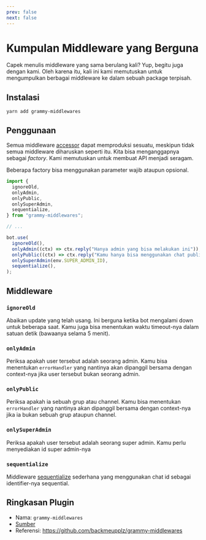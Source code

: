 ```yaml
---
prev: false
next: false
---
```


# Kumpulan Middleware yang Berguna

Capek menulis middleware yang sama berulang kali? Yup, begitu juga dengan kami.
Oleh karena itu, kali ini kami memutuskan untuk mengumpulkan berbagai middleware
ke dalam sebuah package terpisah.

## Instalasi

`yarn add grammy-middlewares`

## Penggunaan

Semua middleware
[accessor](https://www.codepolitan.com/sedikit-lebih-dalam-dengan-accessor-dan-mutator-58a192fa846f3/)
dapat memproduksi sesuatu, meskipun tidak semua middleware diharuskan seperti
itu. Kita bisa menganggapnya sebagai _factory_. Kami memutuskan untuk membuat
API menjadi seragam.

Beberapa factory bisa menggunakan parameter wajib ataupun opsional.

```ts
import {
  ignoreOld,
  onlyAdmin,
  onlyPublic,
  onlySuperAdmin,
  sequentialize,
} from "grammy-middlewares";

// ...

bot.use(
  ignoreOld(),
  onlyAdmin((ctx) => ctx.reply("Hanya admin yang bisa melakukan ini")),
  onlyPublic((ctx) => ctx.reply("Kamu hanya bisa menggunakan chat publik")),
  onlySuperAdmin(env.SUPER_ADMIN_ID),
  sequentialize(),
);
```

## Middleware

### `ignoreOld`

Abaikan update yang telah usang. Ini berguna ketika bot mengalami down untuk
beberapa saat. Kamu juga bisa menentukan waktu timeout-nya dalam satuan detik
(bawaanya selama 5 menit).

### `onlyAdmin`

Periksa apakah user tersebut adalah seorang admin. Kamu bisa menentukan
`errorHandler` yang nantinya akan dipanggil bersama dengan context-nya jika user
tersebut bukan seorang admin.

### `onlyPublic`

Periksa apakah ia sebuah grup atau channel. Kamu bisa menentukan `errorHandler`
yang nantinya akan dipanggil bersama dengan context-nya jika ia bukan sebuah
grup ataupun channel.

### `onlySuperAdmin`

Periksa apakah user tersebut adalah seorang super admin. Kamu perlu menyediakan
id super admin-nya

### `sequentialize`

Middleware [sequentialize](../advanced/scaling#concurrency-itu-sulit) sederhana
yang menggunakan chat id sebagai identifier-nya sequential.

## Ringkasan Plugin

- Nama: `grammy-middlewares`
- [Sumber](https://github.com/backmeupplz/grammy-middlewares)
- Referensi: <https://github.com/backmeupplz/grammy-middlewares>
